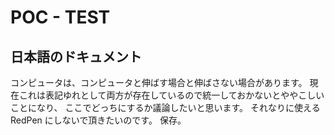 # POC - TEST
## 日本語のドキュメント

コンピュータは、コンピュータと伸ばす場合と伸ばさない場合があります。
現在これは表記ゆれとして両方が存在しているので統一しておかないとややこしいことになり、
ここでどっちにするか議論したいと思います。
それなりに使える RedPen にしないで頂きたいのです。
保存。
